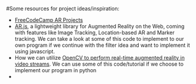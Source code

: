#Some resources for project ideas/inspiration:
- [FreeCodeCamp AR Projects](https://www.freecodecamp.org/news/tag/augmented-reality/)
- [AR.js](https://github.com/AR-js-org/AR.js), a lightweight library for Augmented Reality on the Web, coming with features like Image Tracking, Location-based AR and Marker tracking. We can take a look at some of this code to implement to our own program if we continue with the filter idea and want to implement it using javascript.
- How we can utilize [OpenCV  to perform real-time augmented reality in video streams](https://www.pyimagesearch.com/2021/01/11/opencv-video-augmented-reality/). We can use some of this code/tutorial if we choose to implement our program in python
- 
